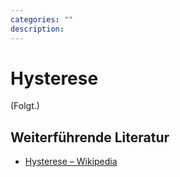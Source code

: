 ```yaml
---
categories: ""
description:
---
```


# Hysterese

(Folgt.)

## Weiterführende Literatur

* [Hysterese – Wikipedia](https://de.wikipedia.org/wiki/Hysterese)
